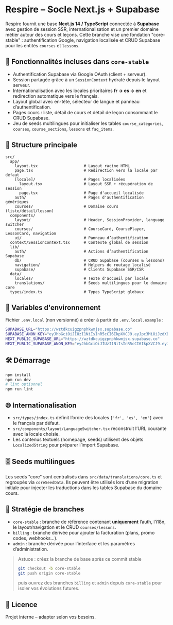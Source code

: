 # Respire – Socle Next.js + Supabase

Respire fournit une base **Next.js 14 / TypeScript** connectée à **Supabase** avec gestion de session SSR, internationalisation et un premier domaine métier autour des cours et leçons. Cette branche vise une fondation "core-stable" : authentification Google, navigation localisée et CRUD Supabase pour les entités `courses` et `lessons`.

## 🚀 Fonctionnalités incluses dans `core-stable`

- Authentification Supabase via Google OAuth (client + serveur).
- Session partagée grâce à un `SessionContext` hydraté depuis le layout serveur.
- Internationalisation avec les locales prioritaires **fr → es → en** et redirection automatique vers le français.
- Layout global avec en-tête, sélecteur de langue et panneau d’authentification.
- Pages cours : liste, détail de cours et détail de leçon consommant le CRUD Supabase.
- Jeu de seeds multilingues pour initialiser les tables `course_categories`, `courses`, `course_sections`, `lessons` et `faq_items`.

## 📁 Structure principale

```
src/
  app/
    layout.tsx                    # Layout racine HTML
    page.tsx                      # Redirection vers la locale par défaut
    [locale]/                     # Pages localisées
      layout.tsx                  # Layout SSR + récupération de session
      page.tsx                    # Page d'accueil localisée
    auth/                         # Pages d'authentification génériques
    courses/                      # Domaine cours (liste/détail/lesson)
  components/
    layout/                       # Header, SessionProvider, language switcher
    courses/                      # CourseCard, CoursePlayer, LessonCard, navigation
    ui/                           # Panneau d’authentification
  context/SessionContext.tsx      # Contexte global de session
  lib/
    auth/                         # Actions d’authentification Supabase
    db/                           # CRUD Supabase (courses & lessons)
    navigation/                   # Helpers de routage localisé
    supabase/                     # Clients Supabase SSR/CSR
  data/
    locales/                      # Texte d'accueil par locale
    translations/                 # Seeds multilingues pour le domaine core
  types/index.ts                  # Types TypeScript globaux
```

## 🔐 Variables d'environnement

Fichier `.env.local` (non versionné) à créer à partir de `.env.local.example` :

```bash
SUPABASE_URL="https://wztdkcuigzpnphkwmjsx.supabase.co"
SUPABASE_ANON_KEY="eyJhbGciOiJIUzI1NiIsInR5cCI6IkpXVCJ9.eyJpc3MiOiJzdXBhYmFzZSIsInJlZiI6Ind6dGRrY3VpZ3pwbnBoa3dtanN4Iiwicm9sZSI6ImFub24iLCJpYXQiOjE3NjAxMzM2MjEsImV4cCI6MjA3NTcwOTYyMX0.gHwdWxtInlWvioFtXMKFfryod1yulaYkDh5GPzqvL6Y"
NEXT_PUBLIC_SUPABASE_URL="https://wztdkcuigzpnphkwmjsx.supabase.co"
NEXT_PUBLIC_SUPABASE_ANON_KEY="eyJhbGciOiJIUzI1NiIsInR5cCI6IkpXVCJ9.eyJpc3MiOiJzdXBhYmFzZSIsInJlZiI6Ind6dGRrY3VpZ3pwbnBoa3dtanN4Iiwicm9sZSI6ImFub24iLCJpYXQiOjE3NjAxMzM2MjEsImV4cCI6MjA3NTcwOTYyMX0.gHwdWxtInlWvioFtXMKFfryod1yulaYkDh5GPzqvL6Y"
```

## 🛠️ Démarrage

```bash
npm install
npm run dev
# lint optionnel
npm run lint
```

## 🌐 Internationalisation

- `src/types/index.ts` définit l’ordre des locales `['fr', 'es', 'en']` avec le français par défaut.
- `src/components/layout/LanguageSwitcher.tsx` reconstruit l’URL courante avec la locale choisie.
- Les contenus textuels (homepage, seeds) utilisent des objets `LocalizedString` pour préparer l’import Supabase.

## 🗄️ Seeds multilingues

Les seeds "core" sont centralisés dans `src/data/translations/core.ts` et regroupés via `coreSeedData`. Ils peuvent être utilisés lors d’une migration initiale pour injecter les traductions dans les tables Supabase du domaine cours.

## 🌱 Stratégie de branches

- `core-stable` : branche de référence contenant **uniquement** l’auth, l’i18n, le layout/navigation et le CRUD `courses/lessons`.
- `billing` : branche dérivée pour ajouter la facturation (plans, promo codes, webhooks…).
- `admin` : branche dérivée pour l’interface et les paramètres d’administration.

> Astuce : créez la branche de base après ce commit stable
> ```bash
> git checkout -b core-stable
> git push origin core-stable
> ```
> puis ouvrez des branches `billing` et `admin` depuis `core-stable` pour isoler vos évolutions futures.

## 📄 Licence

Projet interne – adapter selon vos besoins.
